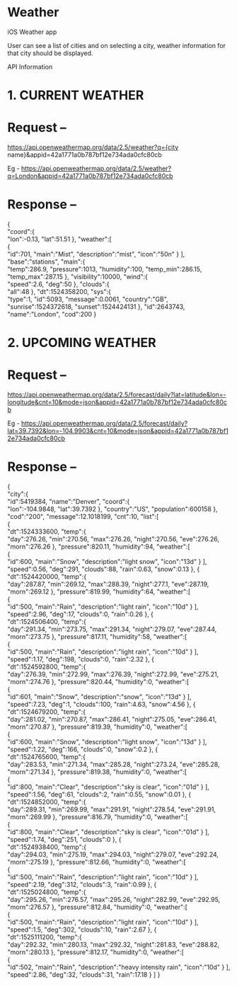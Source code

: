 # Weather
iOS Weather app

User can see a list of cities and on selecting a city, weather information for that city should be displayed. 


API Information
 
# 1. CURRENT WEATHER
 
# Request –

 https://api.openweathermap.org/data/2.5/weather?q={city name}&appid=42a1771a0b787bf12e734ada0cfc80cb 

Eg - https://api.openweathermap.org/data/2.5/weather?q=London&appid=42a1771a0b787bf12e734ada0cfc80cb 


# Response –
{  
   "coord":{  
      "lon":-0.13,
      "lat":51.51
   },
   "weather":[  
      {  
         "id":701,
         "main":"Mist",
         "description":"mist",
         "icon":"50n"
      }
   ],
   "base":"stations",
   "main":{  
      "temp":286.9,
      "pressure":1013,
      "humidity":100,
      "temp_min":286.15,
      "temp_max":287.15
   },
   "visibility":10000,
   "wind":{  
      "speed":2.6,
      "deg":50
   },
   "clouds":{  
      "all":48
   },
   "dt":1524358200,
   "sys":{  
      "type":1,
      "id":5093,
      "message":0.0061,
      "country":"GB",
      "sunrise":1524372618,
      "sunset":1524424131
   },
   "id":2643743,
   "name":"London",
   "cod":200
}



# 2. UPCOMING WEATHER
 
# Request –

https://api.openweathermap.org/data/2.5/forecast/daily?lat=latitude&lon=-longitude&cnt=10&mode=json&appid=42a1771a0b787bf12e734ada0cfc80cb 

Eg - https://api.openweathermap.org/data/2.5/forecast/daily?lat=39.7392&lon=-104.9903&cnt=10&mode=json&appid=42a1771a0b787bf12e734ada0cfc80cb


# Response –


{  
   "city":{  
      "id":5419384,
      "name":"Denver",
      "coord":{  
         "lon":-104.9848,
         "lat":39.7392
      },
      "country":"US",
      "population":600158
   },
   "cod":"200",
   "message":12.1018199,
   "cnt":10,
   "list":[  
      {  
         "dt":1524333600,
         "temp":{  
            "day":276.26,
            "min":270.56,
            "max":276.26,
            "night":270.56,
            "eve":276.26,
            "morn":276.26
         },
         "pressure":820.11,
         "humidity":94,
         "weather":[  
            {  
               "id":600,
               "main":"Snow",
               "description":"light snow",
               "icon":"13d"
            }
         ],
         "speed":0.56,
         "deg":291,
         "clouds":88,
         "rain":0.63,
         "snow":0.13
      },
      {  
         "dt":1524420000,
         "temp":{  
            "day":287.87,
            "min":269.12,
            "max":288.39,
            "night":277.1,
            "eve":287.19,
            "morn":269.12
         },
         "pressure":819.99,
         "humidity":64,
         "weather":[  
            {  
               "id":500,
               "main":"Rain",
               "description":"light rain",
               "icon":"10d"
            }
         ],
         "speed":2.96,
         "deg":17,
         "clouds":0,
         "rain":0.26
      },
      {  
         "dt":1524506400,
         "temp":{  
            "day":291.34,
            "min":273.75,
            "max":291.34,
            "night":279.07,
            "eve":287.44,
            "morn":273.75
         },
         "pressure":817.11,
         "humidity":58,
         "weather":[  
            {  
               "id":500,
               "main":"Rain",
               "description":"light rain",
               "icon":"10d"
            }
         ],
         "speed":1.17,
         "deg":198,
         "clouds":0,
         "rain":2.32
      },
      {  
         "dt":1524592800,
         "temp":{  
            "day":276.39,
            "min":272.99,
            "max":276.39,
            "night":272.99,
            "eve":275.21,
            "morn":274.76
         },
         "pressure":820.44,
         "humidity":0,
         "weather":[  
            {  
               "id":601,
               "main":"Snow",
               "description":"snow",
               "icon":"13d"
            }
         ],
         "speed":7.23,
         "deg":1,
         "clouds":100,
         "rain":4.63,
         "snow":4.56
      },
      {  
         "dt":1524679200,
         "temp":{  
            "day":281.02,
            "min":270.87,
            "max":286.41,
            "night":275.05,
            "eve":286.41,
            "morn":270.87
         },
         "pressure":819.39,
         "humidity":0,
         "weather":[  
            {  
               "id":600,
               "main":"Snow",
               "description":"light snow",
               "icon":"13d"
            }
         ],
         "speed":1.22,
         "deg":166,
         "clouds":0,
         "snow":0.2
      },
      {  
         "dt":1524765600,
         "temp":{  
            "day":283.53,
            "min":271.34,
            "max":285.28,
            "night":273.24,
            "eve":285.28,
            "morn":271.34
         },
         "pressure":819.38,
         "humidity":0,
         "weather":[  
            {  
               "id":800,
               "main":"Clear",
               "description":"sky is clear",
               "icon":"01d"
            }
         ],
         "speed":1.56,
         "deg":61,
         "clouds":2,
         "rain":0.55,
         "snow":0.01
      },
      {  
         "dt":1524852000,
         "temp":{  
            "day":289.31,
            "min":269.99,
            "max":291.91,
            "night":278.54,
            "eve":291.91,
            "morn":269.99
         },
         "pressure":816.79,
         "humidity":0,
         "weather":[  
            {  
               "id":800,
               "main":"Clear",
               "description":"sky is clear",
               "icon":"01d"
            }
         ],
         "speed":1.74,
         "deg":251,
         "clouds":0
      },
      {  
         "dt":1524938400,
         "temp":{  
            "day":294.03,
            "min":275.19,
            "max":294.03,
            "night":279.07,
            "eve":292.24,
            "morn":275.19
         },
         "pressure":812.66,
         "humidity":0,
         "weather":[  
            {  
               "id":500,
               "main":"Rain",
               "description":"light rain",
               "icon":"10d"
            }
         ],
         "speed":2.19,
         "deg":312,
         "clouds":3,
         "rain":0.99
      },
      {  
         "dt":1525024800,
         "temp":{  
            "day":295.26,
            "min":276.57,
            "max":295.26,
            "night":282.99,
            "eve":292.95,
            "morn":276.57
         },
         "pressure":812.84,
         "humidity":0,
         "weather":[  
            {  
               "id":500,
               "main":"Rain",
               "description":"light rain",
               "icon":"10d"
            }
         ],
         "speed":1.5,
         "deg":302,
         "clouds":10,
         "rain":2.67
      },
      {  
         "dt":1525111200,
         "temp":{  
            "day":292.32,
            "min":280.13,
            "max":292.32,
            "night":281.83,
            "eve":288.82,
            "morn":280.13
         },
         "pressure":812.17,
         "humidity":0,
         "weather":[  
            {  
               "id":502,
               "main":"Rain",
               "description":"heavy intensity rain",
               "icon":"10d"
            }
         ],
         "speed":2.86,
         "deg":32,
         "clouds":31,
         "rain":17.18
      }
   ]
}
